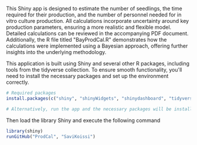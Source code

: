 This Shiny app is designed to estimate the number of seedlings, the time required for their production, and the number of personnel needed for in vitro culture production. All calculations incorporate uncertainty around key production parameters, ensuring a more realistic and flexible model. Detailed calculations can be reviewed in the accompanying PDF document. Additionally, the R file titled "BayProdCal.R" demonstrates how the calculations were implemented using a Bayesian approach, offering further insights into the underlying methodology.

This application is built using Shiny and several other R packages, including tools from the tidyverse collection. To ensure smooth functionality, you'll need to install the necessary packages and set up the environment correctly. 

```r
# Required packages
install.packages(c("shiny", "shinyWidgets", "shinydashboard", "tidyverse"))

# Alternatively, run the app and the necessary packages will be installed automatically.
```

Then load the library Shiny and execute the following command

```r
library(shiny)
runGitHub("ProdCal", "SaviKoissi")
```

